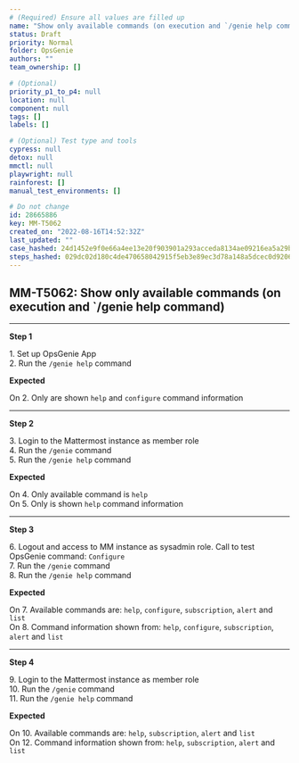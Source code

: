 ```yaml
---
# (Required) Ensure all values are filled up
name: "Show only available commands (on execution and `/genie help command)"
status: Draft
priority: Normal
folder: OpsGenie
authors: ""
team_ownership: []

# (Optional)
priority_p1_to_p4: null
location: null
component: null
tags: []
labels: []

# (Optional) Test type and tools
cypress: null
detox: null
mmctl: null
playwright: null
rainforest: []
manual_test_environments: []

# Do not change
id: 28665886
key: MM-T5062
created_on: "2022-08-16T14:52:32Z"
last_updated: ""
case_hashed: 24d1452e9f0e66a4ee13e20f903901a293acceda8134ae09216ea5a29b1531766e2ab8a566360b1240ef1134fa30a263
steps_hashed: 029dc02d180c4de470658042915f5eb3e89ec3d78a148a5dcec0d9206265cccce0028edfc12f89b8eacd310698f4fe28
---
```


<!-- (Auto-generated) Based on frontmatter's "key" and "name" -->

## MM-T5062: Show only available commands (on execution and `/genie help command)

---

**Step 1**

1\. Set up OpsGenie App\
2\. Run the `/genie help` command

**Expected**

On 2. Only are shown `help` and `configure` command information

---

**Step 2**

3\. Login to the Mattermost instance as member role\
4\. Run the `/genie` command\
5\. Run the `/genie help` command

**Expected**

On 4. Only available command is `help`\
On 5. Only is shown `help` command information

---

**Step 3**

6\. Logout and access to MM instance as sysadmin role. Call to test OpsGenie command: `Configure`\
7\. Run the `/genie` command\
8\. Run the `/genie help` command

**Expected**

On 7. Available commands are: `help`, `configure`, `subscription`, `alert` and `list`\
On 8. Command information shown from: `help`, `configure`, `subscription`, `alert` and `list`

---

**Step 4**

9\. Login to the Mattermost instance as member role\
10\. Run the `/genie` command\
11\. Run the `/genie help` command

**Expected**

On 10. Available commands are: `help`, `subscription`, `alert` and `list`\
On 12. Command information shown from: `help`, `subscription`, `alert` and `list`
